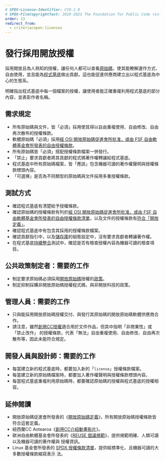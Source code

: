 ```yaml
---
# SPDX-License-Identifier: CC0-1.0
# SPDX-FileCopyrightText: 2019-2023 The Foundation for Public Code <info@publiccode.net>, https://standard.publiccode.net/AUTHORS
order: 13
redirect_from:
  - criteria/open-licenses
---
```


# 發行採用開放授權

採用開放且為人熟知的授權，讓任何人都可以查看[原始碼](../glossary.md#source-code)，使其能瞭解運作方式、自由使用，並且能為[程式基底](../glossary.md#codebase)做出貢獻。這也能促進供應商建立出以程式基底為中心的生態系。

明確指出程式基底中每一個檔案的授權，讓使用者能正確重複利用程式基底的部分內容，並表彰作者名稱。

## 需求規定

* 所有原始碼與文件，皆「必須」採用使其得以自由重複使用、自由修改、自由再次散布的授權條款。
* 軟體原始碼「必須」採用[經 OSI 開放原始碼促進會所批准，或由 FSF 自由軟體基金會所發表的自由授權條款](https://spdx.org/licenses/)。
* 所有原始碼皆「必須」搭配授權條款檔案一併發行。
* 「禁止」要求貢獻者將其貢獻的程式碼著作權轉讓給程式基底。
* 程式基底中所有原始碼檔案，皆「應該」包含機器可讀的著作權聲明與授權條款標頭內容。
* 「可選擇」是否為不同類型的原始碼與文件採用多重授權條款。

## 測試方式

* 確認程式基底有清楚給予授權條款。
* 確認原始碼的授權條款有列於[經 OSI 開放原始碼促進會所批准，或由 FSF 自由軟體基金會所發表的自由授權條款清單](https://spdx.org/licenses/)，以及文件的授權條款有[符合「開放定義」](https://opendefinition.org/licenses/)。
* 確認程式基底中有包含其採用的授權條款檔案。
* 確認貢獻指引中，以及[儲存庫](../glossary.md#repository)的組態設定中，沒有要求貢獻者轉讓著作權。
* 在程式基底[持續整合](../glossary.md#continuous-integration)測試中，確認是否有檢查授權內容為機器可讀的檢查項目。

## 公共政策制定者：需要的工作

* 制定要求原始碼必須採用[開放原始碼](../glossary.md#open-source)授權的[政策](../glossary.md#policy)。
* 制定抑制採購非開放原始碼授權程式碼，與非開放科技的政策。

## 管理人員：需要的工作

* 只與能採用開放原始碼授權交付、與發行其原始碼的開放原始碼軟體供應商合作。
* 請注意，雖然[創用CC授權](https://creativecommons.org/licenses/)適合用於文件作品，但其中指明「非商業性」或「禁止改作」
的授權條款，代表「無法」自由重複使用、自由修改、自由再次散布等，因此未能符合規定。

## 開發人員與設計師：需要的工作

* 每當建立新的程式基底時，都要加入新的「`license`」授權條款檔案。
* 每當建立新的原始碼檔案時，都要加入著作權聲明與授權條款標頭內容。
* 每當程式基底重複利用原始碼時，都要確認原始碼的授權與程式基底的授權相容。

<p style="page-break-after: always;"></p>

## 延伸閱讀

* 開放原始碼促進會所發表的《[開放原始碼定義](https://opensource.org/osd)》，所有開放原始碼授權條款皆符合這套定義。
* 紐西蘭CC Aotearoa《[創用CC介紹動畫影片](https://creativecommons.org/about/videos/creative-commons-kiwi)》。
* 歐洲自由軟體基金會所發表的《[REUSE 倡議規範](https://reuse.software/spec/)》，提供規範明確、人類可讀以及機器可讀的著作權與
授權資訊。
* Linux 基金會所發表的 [SPDX 授權條款清單](https://spdx.org/licenses/)，提供經標準化、且機器可讀的大多數授權條款縮寫表示
法。
